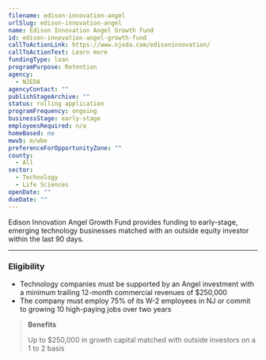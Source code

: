 ```yaml
---
filename: edison-innovation-angel
urlSlug: edison-innovation-angel
name: Edison Innovation Angel Growth Fund
id: edison-innovation-angel-growth-fund
callToActionLink: https://www.njeda.com/edisoninnovation/
callToActionText: Learn more
fundingType: loan
programPurpose: Retention
agency:
  - NJEDA
agencyContact: ""
publishStageArchive: ""
status: rolling application
programFrequency: ongoing
businessStage: early-stage
employeesRequired: n/a
homeBased: no
mwvb: m/wbe
preferenceForOpportunityZone: ""
county:
  - All
sector:
  - Technology
  - Life Sciences
openDate: ""
dueDate: ""
---
```


Edison Innovation Angel Growth Fund provides funding to early-stage, emerging technology businesses matched with an outside equity investor within the last 90 days.

---

### Eligibility

- Technology companies must be supported by an Angel investment with a minimum trailing 12-month commercial revenues of $250,000
- The company must employ 75% of its W-2 employees in NJ or commit to growing 10 high-paying jobs over two years

> **Benefits**
>
> Up to $250,000 in growth capital matched with outside investors on a 1 to 2 basis
